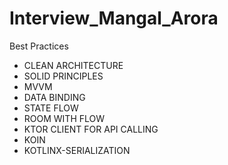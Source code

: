 # Interview_Mangal_Arora
 
Best Practices
  - CLEAN ARCHITECTURE
  - SOLID PRINCIPLES
  - MVVM
  - DATA BINDING
  - STATE FLOW
  - ROOM WITH FLOW
  - KTOR CLIENT FOR API CALLING
  - KOIN
  - KOTLINX-SERIALIZATION
